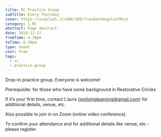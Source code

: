 ```yaml
---
title: RC Practice Group
subTitle: Every Thursday
cover: https://unsplash.it/400/300/?random?AngelsofMist
category: 1.RC
abstract: Page abstract.
date: 2018-12-27
fromTime: 4.30pm
toTime: 6.30pm
type: event
cost: Free
tags:
  - rc
  - practice-group
---
```


Drop-in practice group. Everyone is welcome!

Prerequisite: for those who have some background in Restorative Circles

If it’s your first time, contact L’aura (joylivinglearning@gmail.com) for additional details, venue, etc.

Also possible to join in on Zoom (online video conference).

To confirm your attendance and for additional details like venue, etc - please register.
